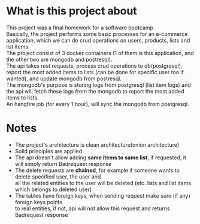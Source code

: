 # What is this project about
This project was a final homework for a software bootcamp.  
Basically, the project performs some basic processes for an e-commerce application, which we can do crud operations on users, products, lists and list items.  
The project consist of 3 docker containers (1 of them is this application, and the other two are mongodb and postresql).  
The api takes rest requests, process crud operations to db(postgresql), report the most added items to lists (can be done for specific user too if wanted), and update mongodb from postresql.  
The mongodb's purpose is storing logs from postgresql (list item logs) and the api will fetch these logs from the mongodb to report the most added items to lists.  
An hangfire job (for every 1 hour), will sync the mongodb from postgresql.

# Notes  
- The project's architecture is clean architecture(onion architecture)
- Solid principles are applied
- The api doesn't allow adding <strong>same items to same list</strong>, if requested, it will simply return Badrequest response  
- The delete requests are <strong>chained</strong>, for example if someone wants to delete specified user, the user and  
all the related entities to the user will be deleted (etc. lists and list items which belongs to deleted user)  
- The tables have foreign keys, when sending request make sure (if any) foreign keys points  
to real entities, if not, api will not allow this request and returns Badrequest response
